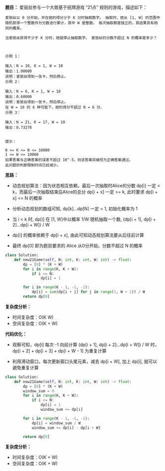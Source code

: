 
**题目：**
    爱丽丝参与一个大致基于纸牌游戏 “21点” 规则的游戏，描述如下：

    爱丽丝以 0 分开始，并在她的得分少于 K 分时抽取数字。 抽取时，她从 [1, W] 的范围中随机获得一个整数作为分数进行累计，其中 W 是整数。 每次抽取都是独立的，其结果具有相同的概率。

    当爱丽丝获得不少于 K 分时，她就停止抽取数字。 爱丽丝的分数不超过 N 的概率是多少？

 

    示例 1：

    输入：N = 10, K = 1, W = 10
    输出：1.00000
    说明：爱丽丝得到一张卡，然后停止。
    示例 2：

    输入：N = 6, K = 1, W = 10
    输出：0.60000
    说明：爱丽丝得到一张卡，然后停止。
    在 W = 10 的 6 种可能下，她的得分不超过 N = 6 分。
    示例 3：

    输入：N = 21, K = 17, W = 10
    输出：0.73278
    

    提示：

    0 <= K <= N <= 10000
    1 <= W <= 10000
    如果答案与正确答案的误差不超过 10^-5，则该答案将被视为正确答案通过。
    此问题的判断限制时间已经减少。  

**思路：**

- 动态规划算法：因为状态相互依赖。最后一次抽取时Alice的分数 dp[i] 一定 < k，而最后一次抽取结束后Alice的总分 dp[i + x] 一定 >= k, 此时要求 dp[i + x] <= N 的概率

- 分析动态规划的数组可知, dp[k]...dp[N] 一定 = 1, 初始化概率为 1

- 当 i < k 时, dp[i] 在 [1, W]中以概率 1/W 随机抽取一个数, (dp[i + 1], dp[i + 2]...dp[i + W]) / W 

- dp[i] 的概率依赖于 dp[i + x], 由此可知动态规划算法要从后往前计算

- 最终 dp[0] 即为题目要求的 Alice 从0分开始，分数不超过 N 的概率

```python
class Solution:
    def new21Game(self, N: int, K: int, W: int) -> float:
        dp = [0] * (K + W)
        for i in range(K, K + W):
            if i <= N:
                dp[i] = 1

        for i in range(K - 1, -1, -1):
            dp[i] = sum(dp[i + j] for j in range(1, W + 1)) / W
        return dp[0]
```

**复杂度分析：**
- 时间复杂度：O(K W)
- 空间复杂度：O(K + W)

**代码优化：**

- 观察可知，dp[i] 每次 -1 向前计算 (dp[i + 1], dp[i + 2]...dp[i + W]) / W 时，dp[i + 2] + dp[i + 3] + dp[i + W - 1] 为重复计算

- 利用滑动窗口，每次更新窗口头尾元素，减去 dp[i + W], 加上 dp[i], 就可以避免重复计算

```python
class Solution:
    def new21Game(self, N: int, K: int, W: int) -> float:
        dp = [0] * (K + W)
        window_sum = 0
        for i in range(K, K + W):
            if i <= N:
                dp[i] = 1
                window_sum += dp[i]

        for i in range(K - 1, -1, -1):
            dp[i] = window_sum / W
            window_sum += dp[i] - dp[i + W]

        return dp[0]
```
**复杂度分析：**
- 时间复杂度：O(K + W)
- 空间复杂度：O(K + W)

